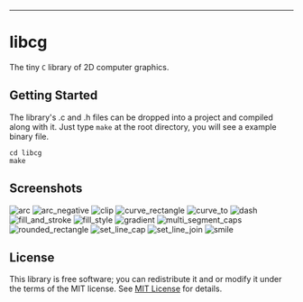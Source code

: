 
***
# libcg
The tiny `C` library of 2D computer graphics.

## Getting Started

The library's .c and .h files can be dropped into a project and compiled along with it.
Just type `make` at the root directory, you will see a  example binary file.

```shell
cd libcg
make
```
## Screenshots

![arc](screenshots/arc.png)
![arc_negative](screenshots/arc_negative.png)
![clip](screenshots/clip.png)
![curve_rectangle](screenshots/curve_rectangle.png)
![curve_to](screenshots/curve_to.png)
![dash](screenshots/dash.png)
![fill_and_stroke](screenshots/fill_and_stroke.png)
![fill_style](screenshots/fill_style.png)
![gradient](screenshots/gradient.png)
![multi_segment_caps](screenshots/multi_segment_caps.png)
![rounded_rectangle](screenshots/rounded_rectangle.png)
![set_line_cap](screenshots/set_line_cap.png)
![set_line_join](screenshots/set_line_join.png)
![smile](screenshots/smile.png)

## License

This library is free software; you can redistribute it and or modify it under the terms of the MIT license. See [MIT License](LICENSE) for details.


